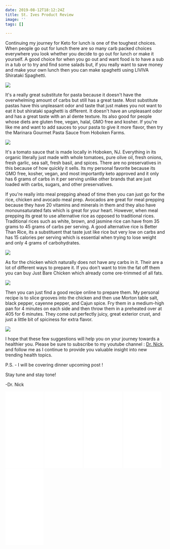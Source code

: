 ```yaml
---
date: 2019-08-12T18:12:24Z
title: St. Ives Product Review
image: ''
tags: []

---
```

Continuing my journey for Keto for lunch is one of the toughest choices. When people go out for lunch there are so many carb packed choices everywhere you look whether you decide to go out for lunch or make it yourself. A good choice for when you go out and want food is to have a sub in a tub or to try and find some salads but, if you really want to save money and make your own lunch then you can make spaghetti using LIVIVA Shirataki Spaghetti.

<a href="https://www.amazon.com/Zeroodle-Premium-Shirataki-Spaghetti-Fiber/dp/B07CPZTPPX/ref=as_li_ss_il?keywords=keto&m=A1DXDVBCN6JWTB&qid=1563801237&s=merchant-items&sr=1-5&th=1&linkCode=li3&tag=commoncentsan-20&linkId=5279923afa6f919776da826430895124&language=en_US" target="_blank"><img border="0" src="//ws-na.amazon-adsystem.com/widgets/q?_encoding=UTF8&ASIN=B07CPZTPPX&Format=SL250&ID=AsinImage&MarketPlace=US&ServiceVersion=20070822&WS=1&tag=commoncentsan-20&language=en_US" ></a><img src="https://ir-na.amazon-adsystem.com/e/ir?t=commoncentsan-20&language=en_US&l=li3&o=1&a=B07CPZTPPX" width="1" height="1" border="0" alt="" style="border:none !important; margin:0px !important;" />

It's a really great substitute for pasta because it doesn't have the overwhelming amount of carbs but still has a great taste. Most substitute pastas have this unpleasant odor and taste that just makes you not want to eat it but shirataki spaghetti is different. It doesn't have an unpleasant odor and has a great taste with an al dente texture. Its also good for people whose diets are gluten free, vegan, halal, GMO free and kosher. If you're like me and want to add sauces to your pasta to give it more flavor, then try the Marinara Gourmet Pasta Sauce from Hoboken Farms.

<a href="https://www.amazon.com/Hoboken-Farms-Marinara-Gourmet-Pasta/dp/B07MVN9D33/ref=as_li_ss_il?keywords=keto&m=A1DXDVBCN6JWTB&qid=1563801237&s=merchant-items&sr=1-3&linkCode=li3&tag=commoncentsan-20&linkId=b19010459d82b204af0ed54d1235963c&language=en_US" target="_blank"><img border="0" src="//ws-na.amazon-adsystem.com/widgets/q?_encoding=UTF8&ASIN=B07MVN9D33&Format=SL250&ID=AsinImage&MarketPlace=US&ServiceVersion=20070822&WS=1&tag=commoncentsan-20&language=en_US" ></a><img src="https://ir-na.amazon-adsystem.com/e/ir?t=commoncentsan-20&language=en_US&l=li3&o=1&a=B07MVN9D33" width="1" height="1" border="0" alt="" style="border:none !important; margin:0px !important;" />

It's a tomato sauce that is made locally in Hoboken, NJ. Everything in its organic literally just made with whole tomatoes, pure olive oil, fresh onions, fresh garlic, sea salt, fresh basil, and spices. There are no preservatives in this because of how quickly it sells. Its my personal favorite because its GMO free, kosher, vegan, and most importantly keto approved and it only has 6 grams of carbs in it per serving unlike other brands that are just loaded with carbs, sugars, and other preservatives.

If you're really into meal prepping ahead of time then you can just go for the rice, chicken and avocado meal prep. Avocados are great for meal prepping because they have 20 vitamins and minerals in them and they also have monounsaturated fats which is great for your heart. However, when meal prepping its great to use alternative rice as opposed to traditional rices. Traditional rices such as white, brown, and jasmine rice can have from 35 grams to 45 grams of carbs per serving. A good alternative rice is Better Than Rice, its a substituent that taste just like rice but very low on carbs and has 15 calories per serving which is essential when trying to lose weight and only 4 grams of carbohydrates.

<a href="https://www.amazon.com/Better-Than-Organic-Konnyaku-Konjac/dp/B01BHBX0O8/ref=as_li_ss_il?keywords=better+than+rice&qid=1563805709&s=grocery&sr=1-5&th=1&linkCode=li3&tag=commoncentsan-20&linkId=b0f30fe9d172e1d9af4fa514c62629e6&language=en_US" target="_blank"><img border="0" src="//ws-na.amazon-adsystem.com/widgets/q?_encoding=UTF8&ASIN=B01BHBX0O8&Format=SL250&ID=AsinImage&MarketPlace=US&ServiceVersion=20070822&WS=1&tag=commoncentsan-20&language=en_US" ></a><img src="https://ir-na.amazon-adsystem.com/e/ir?t=commoncentsan-20&language=en_US&l=li3&o=1&a=B01BHBX0O8" width="1" height="1" border="0" alt="" style="border:none !important; margin:0px !important;" />

As for the chicken which naturally does not have any carbs in it. Their are a lot of different ways to prepare it. If you don't want to trim the fat off them you can buy Just Bare Chicken which already come ore-trimmed of all fats.

<a href="https://www.amazon.com/Just-BARE-Chicken-Hand-Trimmed-Boneless/dp/B00J3VHERY/ref=as_li_ss_il?fpw=fresh&keywords=chicken&qid=1563805091&s=grocery&sr=1-5&linkCode=li3&tag=commoncentsan-20&linkId=7277954f9b0f1d02001bbc9d1d1d1359&language=en_US" target="_blank"><img border="0" src="//ws-na.amazon-adsystem.com/widgets/q?_encoding=UTF8&ASIN=B00J3VHERY&Format=SL250&ID=AsinImage&MarketPlace=US&ServiceVersion=20070822&WS=1&tag=commoncentsan-20&language=en_US" ></a><img src="https://ir-na.amazon-adsystem.com/e/ir?t=commoncentsan-20&language=en_US&l=li3&o=1&a=B00J3VHERY" width="1" height="1" border="0" alt="" style="border:none !important; margin:0px !important;" />

Then you can just find a good recipe online to prepare them. My personal recipe is to slice grooves into the chicken and then use Morton table salt, black pepper, cayenne pepper, and Cajun spice. Fry them in a medium-high pan for 4 minutes on each side and then throw them in a preheated over at 405 for 6 minutes. They come out perfectly juicy, great exterior crust, and just a little bit of spiciness for extra flavor.

<a href="https://www.amazon.com/Morton-Iodized-Table-Salt-4lb/dp/B001GHYO4E/ref=as_li_ss_il?keywords=salt&qid=1563805418&s=grocery&sr=1-8&th=1&linkCode=li3&tag=commoncentsan-20&linkId=df785398a5c5a6bf1d0c68f5d77fde54&language=en_US" target="_blank"><img border="0" src="//ws-na.amazon-adsystem.com/widgets/q?_encoding=UTF8&ASIN=B001GHYO4E&Format=SL250&ID=AsinImage&MarketPlace=US&ServiceVersion=20070822&WS=1&tag=commoncentsan-20&language=en_US" ></a><img src="https://ir-na.amazon-adsystem.com/e/ir?t=commoncentsan-20&language=en_US&l=li3&o=1&a=B001GHYO4E" width="1" height="1" border="0" alt="" style="border:none !important; margin:0px !important;" />

I hope that these few suggestions will help you on your journey towards a healthier you. Please be sure to subscribe to my youtube channel : <a href="https://www.youtube.com/channel/UCsHqu8IYwBjNLYk2MrNIxuw">Dr. Nick</a>, and follow me as I continue to provide you valuable insight into new trending health topics.

P.S.  - I will be covering dinner upcoming post !

Stay tune and stay tone!

-Dr. Nick
<iframe style="width:120px;height:240px;" marginwidth="0" marginheight="0" scrolling="no" frameborder="0" src="//ws-na.amazon-adsystem.com/widgets/q?ServiceVersion=20070822&OneJS=1&Operation=GetAdHtml&MarketPlace=US&source=ss&ref=as_ss_li_til&ad_type=product_link&tracking_id=commoncentsan-20&language=en_US&marketplace=amazon&region=US&placement=B07CPZTPPX&asins=B07CPZTPPX&linkId=34f6084aeebb06b635c5607d4fb84e15&show_border=true&link_opens_in_new_window=true"></iframe>
<iframe style="width:120px;height:240px;" marginwidth="0" marginheight="0" scrolling="no" frameborder="0" src="//ws-na.amazon-adsystem.com/widgets/q?ServiceVersion=20070822&OneJS=1&Operation=GetAdHtml&MarketPlace=US&source=ss&ref=as_ss_li_til&ad_type=product_link&tracking_id=commoncentsan-20&language=en_US&marketplace=amazon&region=US&placement=B07MVN9D33&asins=B07MVN9D33&linkId=79a83cb2672c35768ab780916c82a5a6&show_border=true&link_opens_in_new_window=true"></iframe>
<iframe style="width:120px;height:240px;" marginwidth="0" marginheight="0" scrolling="no" frameborder="0" src="//ws-na.amazon-adsystem.com/widgets/q?ServiceVersion=20070822&OneJS=1&Operation=GetAdHtml&MarketPlace=US&source=ss&ref=as_ss_li_til&ad_type=product_link&tracking_id=commoncentsan-20&language=en_US&marketplace=amazon&region=US&placement=B01BHBX0O8&asins=B01BHBX0O8&linkId=00fde6764f660b4363dfde2e89fe957f&show_border=true&link_opens_in_new_window=true"></iframe>
<iframe style="width:120px;height:240px;" marginwidth="0" marginheight="0" scrolling="no" frameborder="0" src="//ws-na.amazon-adsystem.com/widgets/q?ServiceVersion=20070822&OneJS=1&Operation=GetAdHtml&MarketPlace=US&source=ss&ref=as_ss_li_til&ad_type=product_link&tracking_id=commoncentsan-20&language=en_US&marketplace=amazon&region=US&placement=B00J3VHERY&asins=B00J3VHERY&linkId=70931831e62af9033cbfd9469afe994a&show_border=true&link_opens_in_new_window=true"></iframe>
<iframe style="width:120px;height:240px;" marginwidth="0" marginheight="0" scrolling="no" frameborder="0" src="//ws-na.amazon-adsystem.com/widgets/q?ServiceVersion=20070822&OneJS=1&Operation=GetAdHtml&MarketPlace=US&source=ss&ref=as_ss_li_til&ad_type=product_link&tracking_id=commoncentsan-20&language=en_US&marketplace=amazon&region=US&placement=B001GHYO4E&asins=B001GHYO4E&linkId=dc9832c8691d1486da79a8ec75ebb434&show_border=true&link_opens_in_new_window=true"></iframe>